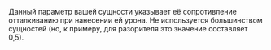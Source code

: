 Данный параметр вашей сущности указывает её сопротивление отталкиванию при нанесении ей урона. Не используется
большинством сущностей (но, к примеру, для разорителя это значение составляет 0,5).
